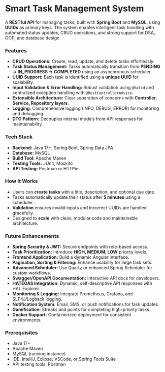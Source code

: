 # Smart Task Management System

A **RESTful API** for managing tasks, built with **Spring Boot** and **MySQL**, using **UUIDs** as primary keys. The system enables intelligent task handling with automated status updates, CRUD operations, and strong support for DSA, OOP, and database design.

### Features

- **CRUD Operations:** Create, read, update, and delete tasks effortlessly.  
- **Task Status Management:** Tasks automatically transition from **PENDING → IN_PROGRESS → COMPLETED** using an asynchronous scheduler.  
- **UUID Support:** Each task is identified using a **unique UUID** for scalability.  
- **Input Validation & Error Handling:** Robust validation using `@Valid` and centralized exception handling with `@RestControllerAdvice`.  
- **Extensible Architecture:** Clear separation of concerns with **Controller, Service, Repository layers**.  
- **Logging:** Comprehensive logging (INFO, DEBUG, ERROR) for monitoring and debugging.  
- **DTO Pattern:** Decouples internal models from API responses for maintainability.

### Tech Stack

- **Backend:** Java 17+, Spring Boot, Spring Data JPA  
- **Database:** MySQL  
- **Build Tool:** Apache Maven  
- **Testing Tools:** JUnit, Mockito  
- **API Testing:** Postman or HTTPie

### How It Works

- Users can **create tasks** with a title, description, and optional due date.  
- Tasks automatically update their status after **5 minutes** using a scheduler.  
- **Validation** ensures invalid inputs and incorrect UUIDs are handled gracefully.  
- Designed to **scale** with clean, modular code and maintainable architecture.

### Future Enhancements

- **Spring Security & JWT:** Secure endpoints with role-based access.  
- **Task Prioritization:** Introduce **HIGH, MEDIUM, LOW** priority levels.  
- **Frontend Application:** Build a dynamic Angular interface.  
- **Pagination, Sorting & Filtering:** Enhance usability for large task sets.  
- **Advanced Scheduler:** Use Quartz or enhanced Spring Scheduler for custom workflows.  
- **Swagger/OpenAPI Documentation:** Interactive API docs for developers.  
- **HATEOAS Integration:** Dynamic, self-descriptive API responses with HAL Explorer.  
- **Monitoring & Logging:** Integrate Prometheus, Grafana, and SLF4J/Logback logging.  
- **Notification System:** Email, SMS, or push notifications for task updates.  
- **Gamification:** Streaks and points for completing high-priority tasks.  
- **Docker Support:** Containerized deployment for consistent environments.

### Prerequisites

- Java 17+  
- Apache Maven  
- MySQL (running instance)  
- IDE: IntelliJ, Eclipse, VSCode, or Spring Tools Suite  
- API testing tools: Postman
